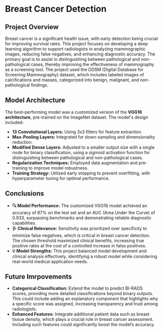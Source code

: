# Breast Cancer Detection

## Project Overview
Breast cancer is a significant health issue, with early detection being crucial for improving survival rates. This project focuses on developing a deep learning algorithm to support radiologists in analyzing mammographic images, reducing false negatives, and enhancing diagnostic accuracy. The primary goal is to assist in distinguishing between pathological and non-pathological cases, thereby improving the effectiveness of mammography as a screening tool. The project used the DDSM (Digital Database for Screening Mammography) dataset, which includes labeled images of calcifications and masses, categorized into benign, malignant, and non-pathological findings.

## Model Architecture 
The best-performing model was a customized version of the __VGG16 architecture__, pre-trained on the ImageNet dataset. The model's design included:
- __13 Convolutional Layers:__ Using 3x3 filters for feature extraction.
- __Max-Pooling Layers:__ Integrated for down-sampling and dimensionality reduction.
- __Modified Dense Layers:__ Adjusted to a smaller output size with a single node for binary classification, using a sigmoid activation function for distinguishing between pathological and non-pathological cases.
- __Regularization Techniques:__ Employed data augmentation and pre-training to improve model robustness.
- __Training Strategy:__ Utilized early stopping to prevent overfitting, with hyperparameter tuning for optimal performance.

## Conclusions 
- __🔍 Model Performance:__ The customized VGG16 model achieved an accuracy of 87% on the test set and an AUC (Area Under the Curve) of 0.933, surpassing benchmarks and demonstrating reliable diagnostic capabilities.
- __🩺 Clinical Relevance:__ Sensitivity was prioritized over specificity to minimize false negatives, which is critical in breast cancer detection. The chosen threshold maximized clinical benefits, increasing true positive rates at the cost of a controlled increase in false positives.
- __💡 Model Strengths:__ This project balanced model development and clinical analysis effectively, identifying a robust model while considering real-world medical application needs.

## Future Imrpovements
- __Categorical Classification:__ Extend the model to predict BI-RADS scores, providing more detailed classifications beyond binary outputs. This could include adding an explanatory component that highlights why a specific score was assigned, increasing transparency and trust among radiologists.
- __Enhanced Features:__ Integrate additional patient data such as breast tissue density, which plays a crucial role in breast cancer assessment. Including such features could significantly boost the model’s accuracy.
